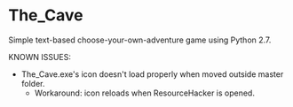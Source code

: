 # The_Cave
Simple text-based choose-your-own-adventure game using Python 2.7.

KNOWN ISSUES:
- The_Cave.exe's icon doesn't load properly when moved outside master folder.
  - Workaround: icon reloads when ResourceHacker is opened.
